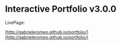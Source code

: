 # Interactive Portfolio v3.0.0

LivePage:

[http://gabrieleromeo.github.io/portfolio/](http://gabrieleromeo.github.io/portfolio/)
